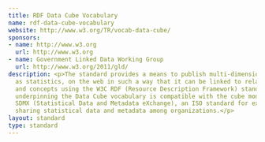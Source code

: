 ```yaml
---
title: RDF Data Cube Vocabulary
name: rdf-data-cube-vocabulary
website: http://www.w3.org/TR/vocab-data-cube/
sponsors:
- name: http://www.w3.org
  url: http://www.w3.org
- name: Government Linked Data Working Group
  url: http://www.w3.org/2011/gld/
description: <p>The standard provides a means to publish multi-dimensional data, such
  as statistics, on the web in such a way that it can be linked to related data sets
  and concepts using the W3C RDF (Resource Description Framework) standard. The model
  underpinning the Data Cube vocabulary is compatible with the cube model that underlies
  SDMX (Statistical Data and Metadata eXchange), an ISO standard for exchanging and
  sharing statistical data and metadata among organizations.</p>
layout: standard
type: standard
---
```


